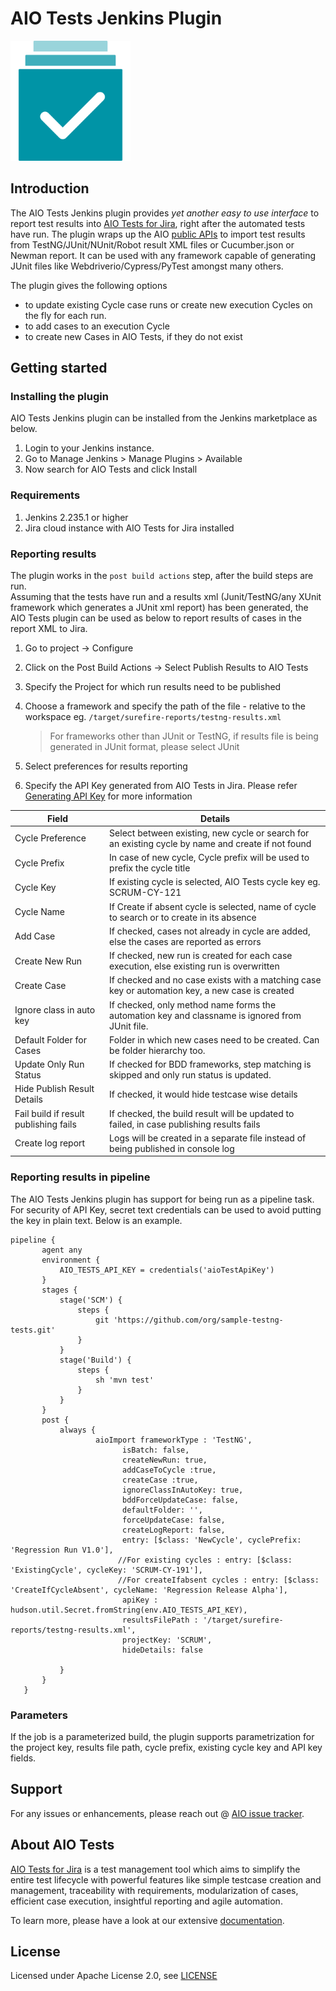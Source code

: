 # AIO Tests Jenkins Plugin

<img src="images/ic-app-icon.svg" width="192">

## Introduction

The AIO Tests Jenkins plugin provides _yet another easy to use interface_ to report test results 
into [AIO Tests for Jira](https://marketplace.atlassian.com/apps/1222843/aio-tests-for-jira?hosting=cloud&tab=overview), right after the automated tests have run.  The plugin wraps up the AIO [public APIs](https://tcms.aioreports.com/aiotcms-static/api-docs/) to 
import test results from TestNG/JUnit/NUnit/Robot result XML files or Cucumber.json or Newman report.   It can be used with any framework capable of generating JUnit files
like Webdriverio/Cypress/PyTest amongst many others. 

The plugin gives the following options 
- to update existing Cycle case runs or create new execution Cycles on the fly for each run.  
- to add cases to an execution Cycle 
- to create new Cases in AIO Tests, if they do not exist


## Getting started

### Installing the plugin

AIO Tests Jenkins plugin can be installed from the Jenkins marketplace as below.

1. Login to your Jenkins instance.
2. Go to Manage Jenkins > Manage Plugins > Available
3. Now search for AIO Tests and click Install

### Requirements
1. Jenkins 2.235.1 or higher
2. Jira cloud instance with AIO Tests for Jira installed 

### Reporting results

The plugin works in the `post build actions` step, after the build steps are run.  
Assuming that the tests have run and a results xml (Junit/TestNG/any XUnit framework which generates a JUnit xml report)
has been generated, the AIO Tests plugin can be used as below to report results of cases in the report XML to Jira.

1. Go to project -> Configure
2. Click on the Post Build Actions -> Select Publish Results to AIO Tests
3. Specify the Project for which run results need to be published
4. Choose a framework and specify the path of the file - relative to the workspace eg. ```/target/surefire-reports/testng-results.xml```

      >For frameworks other than JUnit or TestNG, if results file is being generated in JUnit format, please select JUnit
5. Select preferences for results reporting
6. Specify the API Key generated from AIO Tests in Jira.  Please refer [Generating API Key](https://aioreports.atlassian.net/wiki/spaces/ATDoc/pages/484048912/Access+Token)
for more information

| Field                                 | Details                                                                                            |
|---------------------------------------|----------------------------------------------------------------------------------------------------|
| Cycle Preference                      | Select between existing, new cycle or search for an existing cycle by name and create if not found |
| Cycle Prefix                          | In case of new cycle, Cycle prefix will be used to prefix the cycle title                          |
| Cycle Key                             | If existing cycle is selected, AIO Tests cycle key eg. SCRUM-CY-121                                |
| Cycle Name                            | If Create if absent cycle is selected, name of cycle to search or to create in its absence         |
| Add Case                              | If checked, cases not already in cycle are added, else the cases are reported as errors            |
| Create New Run                        | If checked, new run is created for each case execution, else existing run is overwritten           |
| Create Case                           | If checked and no case exists with a matching case key or automation key, a new case is created    |
| Ignore class in auto key              | If checked, only method name forms the automation key and classname is ignored from JUnit file.    |
| Default Folder for Cases              | Folder in which new cases need to be created.  Can be folder hierarchy too.                        |
| Update Only Run Status                | If checked for BDD frameworks, step matching is skipped and only run status is updated.            |
| Hide Publish Result Details           | If checked, it would hide testcase wise details                                                    |
| Fail build if result publishing fails | If checked, the build result will be updated to failed, in case publishing results fails           |
| Create log report                     | Logs will be created in a separate file instead of being published in console log                  |

### Reporting results in pipeline

The AIO Tests Jenkins plugin has support for being run as a pipeline task.  
For security of API Key, secret text credentials can be used to avoid putting the key in plain text.
Below is an example.

```
pipeline {
       agent any
       environment {
           AIO_TESTS_API_KEY = credentials('aioTestApiKey')
       }
       stages {
           stage('SCM') {
               steps {
                   git 'https://github.com/org/sample-testng-tests.git'                       
               }
           }
           stage('Build') {
               steps {
                   sh 'mvn test'
               }
           }
       }
       post {
           always {
                   aioImport frameworkType : 'TestNG',
                         isBatch: false,
                         createNewRun: true,
                         addCaseToCycle :true,
                         createCase :true,
                         ignoreClassInAutoKey: true, 
                         bddForceUpdateCase: false,
                         defaultFolder: '',
                         forceUpdateCase: false,
                         createLogReport: false,                          
                         entry: [$class: 'NewCycle', cyclePrefix: 'Regression Run V1.0'],
                        //For existing cycles : entry: [$class: 'ExistingCycle', cycleKey: 'SCRUM-CY-191'],
                        //For createIfabsent cycles : entry: [$class: 'CreateIfCycleAbsent', cycleName: 'Regression Release Alpha'],
                         apiKey : hudson.util.Secret.fromString(env.AIO_TESTS_API_KEY),
                         resultsFilePath : '/target/surefire-reports/testng-results.xml',
                         projectKey: 'SCRUM',
                         hideDetails: false
               
           }
       }
   }
```

### Parameters
If the job is a parameterized build, the plugin supports parametrization for the project key, results file path, cycle prefix,
existing cycle key and API key fields. 


## Support

For any issues or enhancements, please reach out @ [AIO issue tracker](https://aioreports.atlassian.net/servicedesk/customer/portal/10/group/19/create/83).


## About AIO Tests

[AIO Tests for Jira](https://marketplace.atlassian.com/apps/1222843/aio-tests-for-jira?hosting=cloud&tab=overview) is a test management tool which aims to simplify the entire test lifecycle with powerful features 
like simple testcase creation and management, traceability with requirements, modularization of cases, efficient case execution,
insightful reporting and agile automation.  

To learn more, please have a look at our extensive [documentation](https://aioreports.atlassian.net/wiki/spaces/ATDoc/overview).  

## License

Licensed under Apache License 2.0, see [LICENSE](LICENSE.md)
